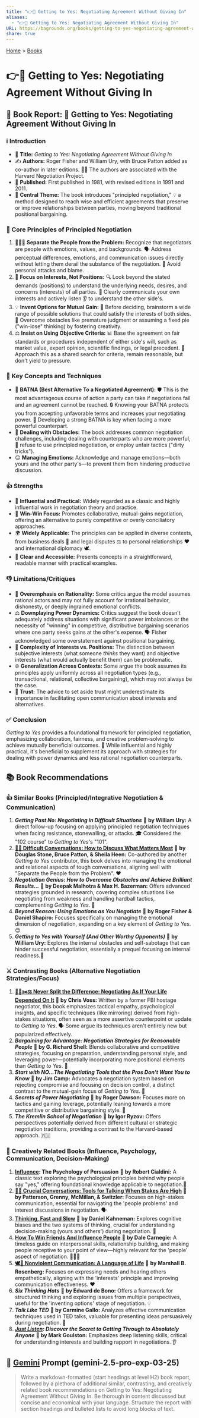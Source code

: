 ```yaml
---
title: "👉🤝 Getting to Yes: Negotiating Agreement Without Giving In"
aliases:
  - "👉🤝 Getting to Yes: Negotiating Agreement Without Giving In"
URL: https://bagrounds.org/books/getting-to-yes-negotiating-agreement-without-giving-in
share: true
---
```

[Home](../index.md) > [Books](./index.md)  
# 👉🤝 Getting to Yes: Negotiating Agreement Without Giving In  
## 📖 Book Report: 🤝 Getting to Yes: Negotiating Agreement Without Giving In  
  
### ℹ️ Introduction  
* 📑 **Title:** *Getting to Yes: Negotiating Agreement Without Giving In*  
* ✍️ **Authors:** Roger Fisher and William Ury, with Bruce Patton added as co-author in later editions. 🧑‍💼 The authors are associated with the Harvard Negotiation Project.  
* 📅 **Published:** First published in 1981, with revised editions in 1991 and 2011.  
* 🎯 **Central Theme:** The book introduces "principled negotiation," 💡 a method designed to reach wise and efficient agreements that preserve or improve relationships between parties, moving beyond traditional positional bargaining.  
  
### 🔑 Core Principles of Principled Negotiation  
1. 🧑‍🤝‍🧑 **Separate the People from the Problem:** Recognize that negotiators are people with emotions, values, and backgrounds. 🗣️ Address perceptual differences, emotions, and communication issues directly without letting them derail the substance of the negotiation. 🚫 Avoid personal attacks and blame.  
2. 🧭 **Focus on Interests, Not Positions:** 🔍 Look beyond the stated demands (positions) to understand the underlying needs, desires, and concerns (interests) of all parties. 💬 Clearly communicate your own interests and actively listen 👂 to understand the other side's.  
3. 💡 **Invent Options for Mutual Gain:** 🧠 Before deciding, brainstorm a wide range of possible solutions that could satisfy the interests of both sides. 🚧 Overcome obstacles like premature judgment or assuming a fixed pie ("win-lose" thinking) by fostering creativity.  
4. ⚖️ **Insist on Using Objective Criteria:** 📊 Base the agreement on fair standards or procedures independent of either side's will, such as market value, expert opinion, scientific findings, or legal precedent. 🔎 Approach this as a shared search for criteria, remain reasonable, but don't yield to pressure.  
  
### 🧰 Key Concepts and Techniques  
* 💪 **BATNA (Best Alternative To a Negotiated Agreement):** 🛡️ This is the most advantageous course of action a party can take if negotiations fail and an agreement cannot be reached. 🔒 Knowing your BATNA protects you from accepting unfavorable terms and increases your negotiating power. 🚀 Developing a strong BATNA is key when facing a more powerful counterpart.  
* 🚧 **Dealing with Obstacles:** The book addresses common negotiation challenges, including dealing with counterparts who are more powerful, 🙅 refuse to use principled negotiation, or employ unfair tactics ("dirty tricks").  
* 😌 **Managing Emotions:** Acknowledge and manage emotions—both yours and the other party's—to prevent them from hindering productive discussion.  
  
### 👍 Strengths  
* 🌟 **Influential and Practical:** Widely regarded as a classic and highly influential work in negotiation theory and practice.  
* 🤝 **Win-Win Focus:** Promotes collaborative, mutual-gains negotiation, offering an alternative to purely competitive or overly conciliatory approaches.  
* 🌍 **Widely Applicable:** The principles can be applied in diverse contexts, from business deals 🏢 and legal disputes ⚖️ to personal relationships ❤️ and international diplomacy 🕊️.  
* 📖 **Clear and Accessible:** Presents concepts in a straightforward, readable manner with practical examples.  
  
### 👎 Limitations/Critiques  
* 🤔 **Overemphasis on Rationality:** Some critics argue the model assumes rational actors and may not fully account for irrational behavior, dishonesty, or deeply ingrained emotional conflicts.  
* ⚖️ **Downplaying Power Dynamics:** Critics suggest the book doesn't adequately address situations with significant power imbalances or the necessity of "winning" in competitive, distributive bargaining scenarios where one party seeks gains at the other's expense. 🗣️ Fisher acknowledged some overstatement against positional bargaining.  
* 🧩 **Complexity of Interests vs. Positions:** The distinction between subjective interests (what someone *thinks* they want) and objective interests (what would actually benefit them) can be problematic.  
* 🌐 **Generalization Across Contexts:** Some argue the book assumes its principles apply uniformly across all negotiation types (e.g., transactional, relational, collective bargaining), which may not always be the case.  
* 🤝 **Trust:** The advice to set aside trust might underestimate its importance in facilitating open communication about interests and alternatives.  
  
### ✅ Conclusion  
*Getting to Yes* provides a foundational framework for principled negotiation, emphasizing collaboration, fairness, and creative problem-solving to achieve mutually beneficial outcomes. 🌟 While influential and highly practical, it's beneficial to supplement its approach with strategies for dealing with power dynamics and less rational negotiation counterparts.  
  
## 📚 Book Recommendations  
### 👍 Similar Books (Principled/Integrative Negotiation & Communication)  
1. ***Getting Past No: Negotiating in Difficult Situations*** 📖 **by William Ury:** A direct follow-up focusing on applying principled negotiation techniques when facing resistance, stonewalling, or attacks. 🎓 Considered the "102 course" to *Getting to Yes*'s "101".  
2. **[💬😬 Difficult Conversations: How to Discuss What Matters Most](./difficult-conversations-how-to-discuss-what-matters-most.md)** 📖 **by Douglas Stone, Bruce Patton, & Sheila Heen:** Co-authored by another *Getting to Yes* contributor, this book delves into managing the emotional and relational aspects of tough conversations, aligning well with "Separate the People from the Problem". ❤️  
3. ***Negotiation Genius: How to Overcome Obstacles and Achieve Brilliant Results...*** 📖 **by Deepak Malhotra & Max H. Bazerman:** Offers advanced strategies grounded in research, covering complex situations like negotiating from weakness and handling hardball tactics, complementing *Getting to Yes*. 🚀  
4. ***Beyond Reason: Using Emotions as You Negotiate*** 📖 **by Roger Fisher & Daniel Shapiro:** Focuses specifically on managing the emotional dimension of negotiation, expanding on a key element of *Getting to Yes*.😌  
5. ***Getting to Yes with Yourself (And Other Worthy Opponents)*** 📖 **by William Ury:** Explores the internal obstacles and self-sabotage that can hinder successful negotiation, essentially a prequel focusing on internal readiness.🧘  
  
### ⚔️ Contrasting Books (Alternative Negotiation Strategies/Focus)  
1. **[🙅‍♀️✂️⚖️ Never Split the Difference: Negotiating As If Your Life Depended On It](./never-split-the-difference.md)** 📖 **by Chris Voss:** Written by a former FBI hostage negotiator, this book emphasizes tactical empathy, psychological insights, and specific techniques (like mirroring) derived from high-stakes situations, often seen as a more assertive counterpoint or update to *Getting to Yes*. 🗣️ Some argue its techniques aren't entirely new but popularized effectively.  
2. ***Bargaining for Advantage: Negotiation Strategies for Reasonable People*** 📖 **by G. Richard Shell:** Blends collaborative and competitive strategies, focusing on preparation, understanding personal style, and leveraging power—potentially incorporating more positional elements than *Getting to Yes*. 💪  
3. ***Start with NO...The Negotiating Tools that the Pros Don't Want You to Know*** 📖 **by Jim Camp:** Advocates a negotiation system based on rejecting compromise and focusing on decision control, a distinct contrast to the mutual-gain focus of *Getting to Yes*. 🙅  
4. ***Secrets of Power Negotiating*** 📖 **by Roger Dawson:** Focuses more on tactics and gaining leverage, potentially leaning towards a more competitive or distributive bargaining style. 🚀  
5. ***The Kremlin School of Negotiation*** 📖 **by Igor Ryzov:** Offers perspectives potentially derived from different cultural or strategic negotiation traditions, providing a contrast to the Harvard-based approach. 🇷🇺  
  
### 🎨 Creatively Related Books (Influence, Psychology, Communication, Decision-Making)  
1. **[Influence](./influence.md): The Psychology of Persuasion** 📖 **by Robert Cialdini:** A classic text exploring the psychological principles behind why people say "yes," offering foundational knowledge applicable to negotiation.🧠  
2. **[🧰💬 Crucial Conversations: Tools for Talking When Stakes Are High](./crucial-conversations-tools-for-talking-when-stakes-are-high.md)** 📖 **by Patterson, Grenny, McMillan, & Switzler:** Focuses on high-stakes communication, essential for navigating the 'people problems' and interest discussions in negotiation. 🗣️  
3. **[Thinking, Fast and Slow](./thinking-fast-and-slow.md)** 📖 **by Daniel Kahneman:** Explores cognitive biases and the two systems of thinking, crucial for understanding decision-making (yours and others') during negotiation. 🤔  
4. **[How To Win Friends And Influence People](./how-to-win-friends-and-influence-people.md)** 📖 **by Dale Carnegie:** A timeless guide on interpersonal skills, relationship building, and making people receptive to your point of view—highly relevant for the 'people' aspect of negotiation. 🧑‍🤝‍🧑  
5. **[🕊️🤝 Nonviolent Communication: A Language of Life](./nonviolent-communication.md)** 📖 **by Marshall B. Rosenberg:** Focuses on expressing needs and hearing others empathetically, aligning with the 'interests' principle and improving communication effectiveness. ❤️  
6. ***Six Thinking Hats*** 📖 **by Edward de Bono:** Offers a framework for structured thinking and exploring issues from multiple perspectives, useful for the 'inventing options' stage of negotiation. 💡  
7. ***Talk Like TED*** 📖 **by Carmine Gallo:** Analyzes effective communication techniques used in TED talks, valuable for presenting ideas persuasively during negotiation. 📣  
8. ***[Just Listen](./just-listen.md): Discover the Secret to Getting Through to Absolutely Anyone*** 📖 **by Mark Goulston:** Emphasizes deep listening skills, critical for understanding interests and building rapport in negotiations. 👂  
  
## 💬 [Gemini](../software/gemini.md) Prompt (gemini-2.5-pro-exp-03-25)  
> Write a markdown-formatted (start headings at level H2) book report, followed by a plethora of additional similar, contrasting, and creatively related book recommendations on Getting to Yes: Negotiating Agreement Without Giving In. Be thorough in content discussed but concise and economical with your language. Structure the report with section headings and bulleted lists to avoid long blocks of text.